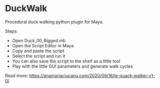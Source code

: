 # DuckWalk
Procedural duck walking python plugin for Maya.

Steps:
- Open Duck_00_Rigged.mb
- Open the Script Editor in Maya
- Copy and paste the script 
- Select the script and run it
- You can also save the script to the shelf as a little tool
- Play with the little GUI parameters and generate walk cycles

Read more: https://anamariaciucanu.com/2020/09/16/le-quack-walker-v1-0/

